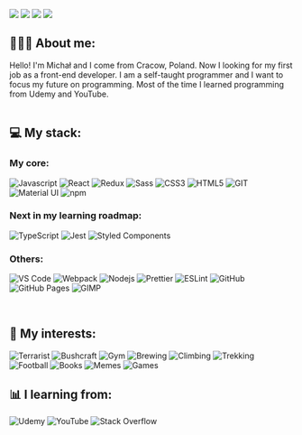 <p>
  <img src="https://komarev.com/ghpvc/?username=karton92&style=for-the-badge&color=green"/>
  <a href="mailto:michalaugustyn92@gmail.com?subject=[GitHub]%20🔥%20Message%20title&body=Hello%2C%0AYour%20message%20here..."><img src="https://img.shields.io/badge/e‑mail-D14836.svg?style=for-the-badge&logo=GMail&logoColor=white"/></a>
 <a href="https://www.linkedin.com/in/michalaugustyn92/"><img src="https://img.shields.io/badge/linkedin-0077B5.svg?style=for-the-badge&logo=linkedin&logoColor=white"/></a>
 <a href="https://www.facebook.com/karton92/"><img src="https://img.shields.io/badge/Facebook-1877F2?style=for-the-badge&logo=facebook&logoColor=white"/></a>
</p>

## 👨🏽‍💻 About me:
<p>Hello! I'm Michał and I come from Cracow, Poland. Now I looking for my first job as a front-end developer. I am a self-taught programmer and I want to focus my future on programming. Most of the time I learned programming from Udemy and YouTube.<br/><br/></p>

## 💻 My stack:

### My core:
<p>
<img alt="Javascript" src="https://img.shields.io/badge/JavaScript-323330?style=for-the-badge&logo=javascript&logoColor=#F7DF1E" />
<img alt="React" src="https://img.shields.io/badge/-React-45b8d8?style=for-the-badge&logo=react&logoColor=white" />
<img alt="Redux" src="https://img.shields.io/badge/-Redux-764ABC?style=for-the-badge&logo=redux&logoColor=white" />
<img alt="Sass" src="https://img.shields.io/badge/-Sass-CC6699?style=for-the-badge&logo=sass&logoColor=white" />
<img alt="CSS3" src="https://img.shields.io/badge/-CSS3-1572B6?style=for-the-badge&logo=CSS3&logoColor=white"/>
<img alt="HTML5" src="https://img.shields.io/badge/-HTML5-E34F26?style=for-the-badge&logo=html5&logoColor=white" />
<img alt="GIT" src="https://img.shields.io/badge/-Git-F05032?style=for-the-badge&logo=git&logoColor=white" />
<img alt="Material UI" src="https://img.shields.io/badge/Material%20UI-007FFF?style=for-the-badge&logo=mui&logoColor=white"/>
<img alt="npm" src="https://img.shields.io/badge/-NPM-CB3837?style=for-the-badge&logo=npm&logoColor=white" />
</p>

### Next in my learning roadmap:
<p>
<img alt="TypeScript" src="https://img.shields.io/badge/-TypeScript-007ACC?style=for-the-badge&logo=typescript&logoColor=white" />
<img alt="Jest" src="https://img.shields.io/badge/Jest-C21325.svg?style=for-the-badge&logo=jest&logoColor=white"/>
<img alt="Styled Components" src="https://img.shields.io/badge/-Styled_Components-db7092?style=for-the-badge&logo=styled-components&logoColor=white" />
</p>

### Others:
<p>
<img alt="VS Code" src="https://img.shields.io/badge/-Visual%20Studio%20Code-23A9F2?style=for-the-badge&logo=Visual%20Studio%20Code&logoColor=white"/>
<img alt="Webpack" src="https://img.shields.io/badge/-Webpack-8DD6F9?style=for-the-badge&logo=webpack&logoColor=white" />
<img alt="Nodejs" src="https://img.shields.io/badge/-Nodejs-43853d?style=for-the-badge&logo=Node.js&logoColor=white" />
<img alt="Prettier" src="https://img.shields.io/badge/-Prettier-F7B93E?style=for-the-badge&logo=prettier&logoColor=white" />
<img alt="ESLint" src="https://img.shields.io/badge/-ESLint-4B32C3?style=for-the-badge&logo=ESLint&logoColor=white"/>
<img alt="GitHub" src="https://img.shields.io/badge/-Github-181717?style=for-the-badge&logo=GitHub&logoColor=white"/>
<img alt="GitHub Pages" src="https://img.shields.io/badge/GitHub%20Pages-327FC7.svg?style=for-the-badge&logo=github&logoColor=white"/>
<img alt="GIMP" src="https://img.shields.io/badge/gimp-5C5543?style=for-the-badge&logo=gimp&logoColor=white"/>
</p><br/>

## 🎲 My interests:
<p>
<img alt="Terrarist" src="https://img.shields.io/badge/-Terrarist-brightgreen?style=for-the-badge" />
<img alt="Bushcraft" src="https://img.shields.io/badge/-Bushcraft-90a955?style=for-the-badge" />
<img alt="Gym" src="https://img.shields.io/badge/-Gym-lightgrey?style=for-the-badge" />
<img alt="Brewing" src="https://img.shields.io/badge/-Brewing-ffe882?style=for-the-badge" />
<img alt="Climbing" src="https://img.shields.io/badge/-Climbing-9cf?style=for-the-badge" />
<img alt="Trekking" src="https://img.shields.io/badge/-Trekking-9e643c?style=for-the-badge" />
<img alt="Football" src="https://img.shields.io/badge/-Football-86deb7?style=for-the-badge" />
<img alt="Books" src="https://img.shields.io/badge/-Books-5bc0eb?style=for-the-badge" />
<img alt="Memes" src="https://img.shields.io/badge/-Memes-c69dd2?style=for-the-badge" />
<img alt="Games" src="https://img.shields.io/badge/-Games-d34e24?style=for-the-badge" />
</p>

## 📊 I learning from:
<p>
<img alt="Udemy" src="https://img.shields.io/badge/Udemy-EC5252?style=for-the-badge&logo=Udemy&logoColor=white"/>
<img alt="YouTube" src="https://img.shields.io/badge/YouTube-FF0000?style=for-the-badge&logo=youtube&logoColor=white"/>
<img alt="Stack Overflow" src="https://img.shields.io/badge/-Stack%20Overflow-FE7A16?style=for-the-badge&logo=ESLint&logoColor=white"/>
</p>
